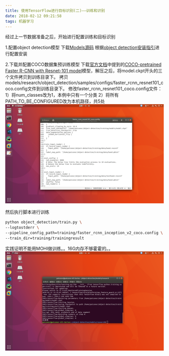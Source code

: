 ```yaml
---
title: 使用TensorFlow进行目标识别(二)——训练和识别
date: 2018-02-12 09:21:58
tags: 机器学习
---
```


经过上一节数据准备之后，开始进行配置训练和目标识别

1.配置object detection模型
下载[Models源码](https://github.com/tensorflow/models)
根据[object detection安装指引](https://github.com/tensorflow/models/blob/master/research/object_detection/g3doc/installation.md)进行配置安装

2.下载并配置COCO数据集预训练模型
下载[官方文档](https://github.com/tensorflow/models/blob/master/research/object_detection/g3doc/running_pets.md)中提到的[COCO-pretrained Faster R-CNN with Resnet-101 model](http://storage.googleapis.com/download.tensorflow.org/models/object_detection/faster_rcnn_resnet101_coco_11_06_2017.tar.gz)模型，解压之后，将model.ckpt开头的三个文件拷贝到训练目录下。
拷贝models/research/object_detection/samples/configs/faster_rcnn_resnet101_coco.config文件到训练目录下。
修改faster_rcnn_resnet101_coco.config文件：
1）将num_classes改为1，本例中只有一个分类
2）将所有PATH_TO_BE_CONFIGURED改为本机路径，共5处
![](objectdetection2/1.png)

然后执行脚本进行训练
```bash
python object_detection/train.py \
--logtostderr \
--pipeline_config_path=training/faster_rcnn_inception_v2_coco.config \
--train_dir=training/trainingresult
```

实践证明不能用MOHI做训练。。16G内存不够霍霍的。。
![](objectdetection2/2.png)